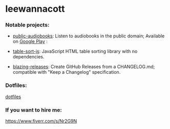 # leewannacott
### Notable projects:
- [public-audiobooks](https://github.com/LeeWannacott/public-audiobooks): Listen
to audiobooks in the public domain; Available on [Google Play](https://play.google.com/store/apps/details?id=com.leewannacott.libriaudire) :

- [table-sort-js](https://github.com/LeeWannacott/table-sort-js): JavaScript HTML table sorting library with no dependencies.

- [blazing-releases](https://github.com/LeeWannacott/blazing-releases): Create GitHub Releases from a CHANGELOG.md; compatible with "Keep a Changelog" specification.

### Dotfiles:  
[dotfiles](https://github.com/LeeWannacott/dotfiles)

### If you want to hire me:
https://www.fiverr.com/s/Nr2G9N
